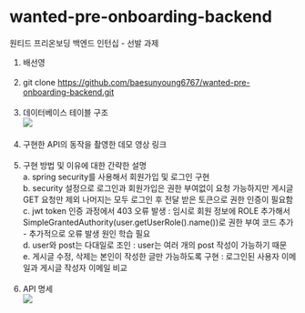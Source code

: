 # wanted-pre-onboarding-backend
원티드 프리온보딩 백엔드 인턴십 - 선발 과제

1. 배선영<br/><br/>
2. git clone https://github.com/baesunyoung6767/wanted-pre-onboarding-backend.git<br/><br/>
3. 데이터베이스 테이블 구조 <br/><img src="https://github.com/baesunyoung6767/wanted-pre-onboarding-backend/assets/87819894/70f6c76e-6d5e-4753-ab7b-1d2730178aab"><br/><br/>
4. 구현한 API의 동작을 촬영한 데모 영상 링크<br/><br/>
5. 구현 방법 및 이유에 대한 간략한 설명 <br/> a. spring security를 사용해서 회원가입 및 로그인 구현 <br/>b. security 설정으로 로그인과 회원가입은 권한 부여없이 요청 가능하지만 게시글 GET 요청만 제외 나머지는 모두 로그인 후 전달 받은 토큰으로 권한 인증이 필요함<br/>c. jwt token 인증 과정에서 403 오류 발생 : 임시로 회원 정보에 ROLE 추가해서 SimpleGrantedAuthority(user.getUserRole().name())로 권한 부여 코드 추가 - 추가적으로 오류 발생 원인 학습 필요<br/>d. user와 post는 다대일로 조인 : user는 여러 개의 post 작성이 가능하기 때문<br/>e. 게시글 수정, 삭제는 본인이 작성한 글만 가능하도록 구현 : 로그인된 사용자 이메일과 게시글 작성자 이메일 비교<br/><br/>
6. API 명세 <br/><img src="https://github.com/baesunyoung6767/wanted-pre-onboarding-backend/assets/87819894/e23a3f76-7118-4ac4-89e0-777a04f48692">
